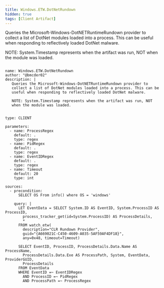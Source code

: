 ```yaml
---
title: Windows.ETW.DotNetRundown
hidden: true
tags: [Client Artifact]
---
```


Queries the Microsoft-Windows-DotNETRuntimeRundown provider to
collect a list of DotNet modules loaded into a process. This can be
useful when responding to reflectively loaded DotNet malware.

NOTE: System.Timestamp represents when the artifact was run, NOT
when the module was loaded.


<pre><code class="language-yaml">
name: Windows.ETW.DotNetRundown
author: "@bmcder02"
description: |
   Queries the Microsoft-Windows-DotNETRuntimeRundown provider to
   collect a list of DotNet modules loaded into a process. This can be
   useful when responding to reflectively loaded DotNet malware.

   NOTE: System.Timestamp represents when the artifact was run, NOT
   when the module was loaded.


type: CLIENT

parameters:
  - name: ProcessRegex
    default: .
    type: regex
  - name: PidRegex
    default: .
    type: regex
  - name: EventIDRegex
    default: .
    type: regex
  - name: Timeout
    default: 20
    type: int

sources:
  - precondition:
      SELECT OS From info() where OS = 'windows'

    query: |
      LET EventData = SELECT System.ID AS EventID, System.ProcessID AS ProcessID,
        process_tracker_get(id=System.ProcessID) AS ProcessDetails,
        *
      FROM watch_etw(
        description="CLR Rundown Provider",
        guid="{A669021C-C450-4609-A035-5AF59AF4DF18}",
        any=0x48, timeout=Timeout)

      SELECT EventID, ProcessID, ProcessDetails.Data.Name AS ProcessName,
        ProcessDetails.Data.Exe AS ProcessPath, System, EventData, ProviderGUID,
        ProcessDetails
      FROM EventData
      WHERE EventID =~ EventIDRegex
        AND ProcessID =~ PidRegex
        AND ProcessPath =~ ProcessRegex

</code></pre>

